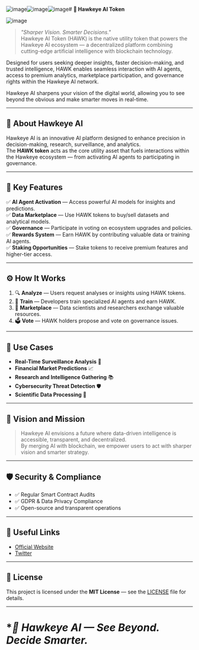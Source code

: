 ![image](https://github.com/user-attachments/assets/db36ca00-26ea-4683-a72a-24cd1093a01c)![image](https://github.com/user-attachments/assets/0134e5c9-454b-4af9-a283-c7f9bf9239df)![image](https://github.com/user-attachments/assets/57600abf-e377-4442-b29e-484bdbec18f3)# **🦅 Hawkeye AI Token**

![image](https://i.imgur.com/TVLlrOt.jpeg)

> *"Sharper Vision. Smarter Decisions."*  
> Hawkeye AI Token (HAWK) is the native utility token that powers the Hawkeye AI ecosystem — a decentralized platform combining cutting-edge artificial intelligence with blockchain technology.

Designed for users seeking deeper insights, faster decision-making, and trusted intelligence, HAWK enables seamless interaction with AI agents, access to premium analytics, marketplace participation, and governance rights within the Hawkeye AI network.

Hawkeye AI sharpens your vision of the digital world, allowing you to see beyond the obvious and make smarter moves in real-time.

---

## **🚀 About Hawkeye AI**

Hawkeye AI is an innovative AI platform designed to enhance precision in decision-making, research, surveillance, and analytics.  
The **HAWK token** acts as the core utility asset that fuels interactions within the Hawkeye ecosystem — from activating AI agents to participating in governance.

---

## **🌟 Key Features**

✅ **AI Agent Activation** — Access powerful AI models for insights and predictions.  
✅ **Data Marketplace** — Use HAWK tokens to buy/sell datasets and analytical models.  
✅ **Governance** — Participate in voting on ecosystem upgrades and policies.  
✅ **Rewards System** — Earn HAWK by contributing valuable data or training AI agents.  
✅ **Staking Opportunities** — Stake tokens to receive premium features and higher-tier access.

---

## **⚙️ How It Works**

1. 🔍 **Analyze** — Users request analyses or insights using HAWK tokens.
2. 🧠 **Train** — Developers train specialized AI agents and earn HAWK.
3. 🛒 **Marketplace** — Data scientists and researchers exchange valuable resources.
4. 🗳️ **Vote** — HAWK holders propose and vote on governance issues.

---

## **🧠 Use Cases**

- **Real-Time Surveillance Analysis** 📸  
- **Financial Market Predictions** 📈  
- **Research and Intelligence Gathering** 📚  
- **Cybersecurity Threat Detection** 🛡️  
- **Scientific Data Processing** 🧬  

---

## **🔮 Vision and Mission**

> Hawkeye AI envisions a future where data-driven intelligence is accessible, transparent, and decentralized.  
> By merging AI with blockchain, we empower users to act with sharper vision and smarter strategy.

---

## **🛡️ Security & Compliance**

- ✅ Regular Smart Contract Audits  
- ✅ GDPR & Data Privacy Compliance  
- ✅ Open-source and transparent operations

---

## **🔗 Useful Links**

- [Official Website](https://your-website.com)
- [Twitter](https://twitter.com/your-twitter)

---

## **📜 License**

This project is licensed under the **MIT License** — see the [LICENSE](LICENSE) file for details.

---

# **🦅 Hawkeye AI — *See Beyond. Decide Smarter.**
